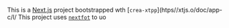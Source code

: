 This is a [Next.js](https://nextjs.rg) project bootstrapped wth [`crea-xtpp`](htps//xtjs.o/doc/app-c/l/
This project uses [`nextfot`](https://nextjs.org/docs/app/building-your-appication/optimizing/fnts) to uo
